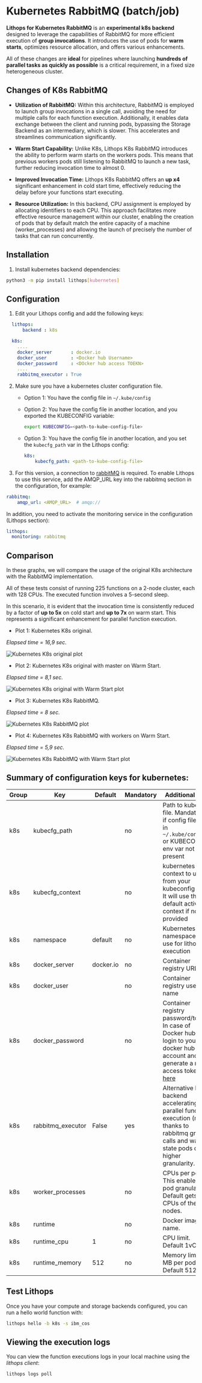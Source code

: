 # Kubernetes RabbitMQ (batch/job)

**Lithops for Kubernetes RabbitMQ** is an **experimental k8s backend** designed to leverage the capabilities of RabbitMQ for more efficient execution of **group invocations**. It introduces the use of pods for **warm starts**, optimizes resource allocation, and offers various enhancements.

All of these changes are **ideal** for pipelines where launching **hundreds of parallel tasks as quickly as possible** is a critical requirement, in a fixed size heterogeneous cluster.

## Changes of K8s RabbitMQ

* **Utilization of RabbitMQ:** Within this architecture, RabbitMQ is employed to launch group invocations in a single call, avoiding the need for multiple calls for each function execution. Additionally, it enables data exchange between the client and running pods, bypassing the Storage Backend as an intermediary, which is slower. This accelerates and streamlines communication significantly.

* **Warm Start Capability:** Unlike K8s, Lithops K8s RabbitMQ introduces the ability to perform warm starts on the workers pods. This means that previous workers pods still listening to RabbitMQ to launch a new task, further reducing invocation time to almost 0.

* **Improved Invocation Time:** Lithops K8s RabbitMQ offers an **up x4** significant enhancement in cold start time, effectively reducing the delay before your functions start executing.

* **Resource Utilization:** In this backend, CPU assignment is employed by allocating identifiers to each CPU. This approach facilitates more effective resource management within our cluster, enabling the creation of pods that by default match the entire capacity of a machine (worker_processes) and allowing the launch of precisely the number of tasks that can run concurrently.

## Installation

1. Install kubernetes backend dependencies:

```bash
python3 -m pip install lithops[kubernetes]
```

## Configuration

1. Edit your Lithops config and add the following keys:

```yaml
  lithops:
      backend : k8s

  k8s:
    ....
    docker_server       : docker.io
    docker_user         : <Docker hub Username>
    docker_password     : <DOcker hub access TOEKN>
    ....
    rabbitmq_executor : True
```

2. Make sure you have a kubernetes cluster configuration file.
   - Option 1: You have the config file in `~/.kube/config`

   - Option 2: You have the config file in another location, and you exported the KUBECONFIG variable:
     ```bash
     export KUBECONFIG=<path-to-kube-config-file>
     ```

   - Option 3: You have the config file in another location, and you set the `kubecfg_path` var in the Lithops config:
     ```yaml
     k8s:
         kubecfg_path: <path-to-kube-config-file>
     ```

  3. For this version, a connection to [rabbitMQ](../monitoring.rst) is required.
  To enable Lithops to use this service, add the AMQP_URL key into the rabbitmq section in the configuration, for example:
  ```yaml
  rabbitmq:
      amqp_url: <AMQP_URL>  # amqp://
  ```
  In addition, you need to activate the monitoring service in the configuration (Lithops section):

  ```yaml
  lithops:
    monitoring: rabbitmq
  ```

## Comparison

In these graphs, we will compare the usage of the original K8s architecture with the RabbitMQ implementation.

All of these tests consist of running 225 functions on a 2-node cluster, each with 128 CPUs. The executed function involves a 5-second sleep.

In this scenario, it is evident that the invocation time is consistently reduced by a factor of **up to 5x** on cold start and **up to 7x** on warm start. This represents a significant enhancement for parallel function execution.

- Plot 1: Kubernetes K8s original. 

*Elapsed time = 16,9 sec.*

![Kubernetes K8s original plot](../images/plots_kubernetes/k8s_original_histogram.png)

- Plot 2: Kubernetes K8s original with master on Warm Start. 

*Elapsed time = 8,1 sec.*

![Kubernetes K8s original with Warm Start plot](../images/plots_kubernetes/k8s_original_warm_start_histogram.png)

- Plot 3: Kubernetes K8s RabbitMQ. 

*Elapsed time = 8 sec.*

![Kubernetes K8s RabbitMQ plot](../images/plots_kubernetes/rabbitmq_histogram.png)

- Plot 4: Kubernetes K8s RabbitMQ with workers on Warm Start. 

*Elapsed time = 5,9 sec.*

![Kubernetes K8s RabbitMQ with Warm Start plot](../images/plots_kubernetes/rabbitmq_warm_start_histogram.png)

## Summary of configuration keys for kubernetes:

|Group|Key|Default|Mandatory|Additional info|
|---|---|---|---|---|
|k8s | kubecfg_path | |no | Path to kubecfg file. Mandatory if config file not in `~/.kube/config` or KUBECONFIG env var not present|
|k8s | kubecfg_context |  |no | kubernetes context to use from your kubeconfig file. It will use the default active context if not provided |
|k8s | namespace | default |no | Kubernetes namespace to use for lithops execution |
|k8s | docker_server | docker.io |no | Container registry URL |
|k8s | docker_user | |no | Container registry user name |
|k8s | docker_password | |no | Container registry password/token. In case of Docker hub, login to your docker hub account and generate a new access token [here](https://hub.docker.com/settings/security)|
|k8s | rabbitmq_executor | False | yes | Alternative K8s backend accelerating parallel function execution (map) thanks to rabbitmq group calls and warm-state pods of higher granularity.|
|k8s | worker_processes |  |no | CPUs per pod. This enables pod granularity. Default gets all CPUs of the nodes. |
|k8s | runtime |  |no | Docker image name.|
|k8s | runtime_cpu | 1 |no | CPU limit. Default 1vCPU |
|k8s | runtime_memory | 512 |no | Memory limit in MB per pod. Default 512MB |

## Test Lithops

Once you have your compute and storage backends configured, you can run a hello world function with:

```bash
lithops hello -b k8s -s ibm_cos
```

## Viewing the execution logs

You can view the function executions logs in your local machine using the *lithops client*:

```bash
lithops logs poll
```